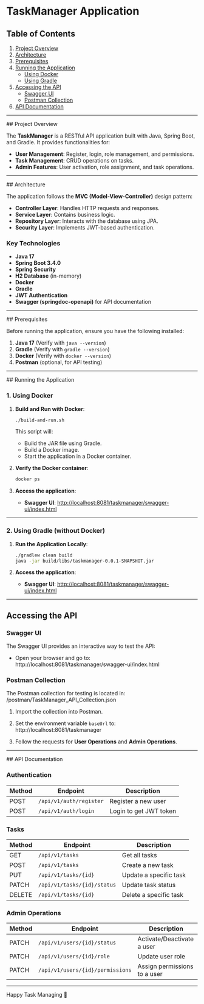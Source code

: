 # TaskManager Application

## Table of Contents
1. [Project Overview](#project-overview)
2. [Architecture](#architecture)
3. [Prerequisites](#prerequisites)
4. [Running the Application](#running-the-application)
    - [Using Docker](#using-docker)
    - [Using Gradle](#using-gradle)
5. [Accessing the API](#accessing-the-api)
    - [Swagger UI](#swagger-ui)
    - [Postman Collection](#postman-collection)
6. [API Documentation](#api-documentation)
 

---
<div id='project-overview'/>
## Project Overview 

The **TaskManager** is a RESTful API application built with Java, Spring Boot, and Gradle. It provides functionalities for:
- **User Management**: Register, login, role management, and permissions.
- **Task Management**: CRUD operations on tasks.
- **Admin Features**: User activation, role assignment, and task operations.

---

<div id='architecture'/>
## Architecture

The application follows the **MVC (Model-View-Controller)** design pattern:
- **Controller Layer**: Handles HTTP requests and responses.
- **Service Layer**: Contains business logic.
- **Repository Layer**: Interacts with the database using JPA.
- **Security Layer**: Implements JWT-based authentication.

### Key Technologies
- **Java 17**
- **Spring Boot 3.4.0**
- **Spring Security**
- **H2 Database** (in-memory)
- **Docker**
- **Gradle**
- **JWT Authentication**
- **Swagger (springdoc-openapi)** for API documentation

---
<div id='prerequisites'/>
## Prerequisites

Before running the application, ensure you have the following installed:
1. **Java 17** (Verify with `java --version`)
2. **Gradle** (Verify with `gradle --version`)
3. **Docker** (Verify with `docker --version`)
4. **Postman** (optional, for API testing)

---
<div id='running-the-application'/>
## Running the Application

### 1. Using Docker

1. **Build and Run with Docker**:
    ```bash
    ./build-and-run.sh
    ```
   This script will:
    - Build the JAR file using Gradle.
    - Build a Docker image.
    - Start the application in a Docker container.

2. **Verify the Docker container**:
    ```bash
    docker ps
    ```

3. **Access the application**:
    - **Swagger UI**: [http://localhost:8081/taskmanager/swagger-ui/index.html](http://localhost:8081/taskmanager/swagger-ui/index.html)

---

### 2. Using Gradle (without Docker)

1. **Run the Application Locally**:
    ```bash
    ./gradlew clean build
    java -jar build/libs/taskmanager-0.0.1-SNAPSHOT.jar
    ```

2. **Access the application**:
    - **Swagger UI**:  [http://localhost:8081/taskmanager/swagger-ui/index.html](http://localhost:8081/taskmanager/swagger-ui/index.html)

---

## Accessing the API

### Swagger UI

The Swagger UI provides an interactive way to test the API:
- Open your browser and go to: http://localhost:8081/taskmanager/swagger-ui/index.html

### Postman Collection

The Postman collection for testing is located in: /postman/TaskManager_API_Collection.json

1. Import the collection into Postman.
2. Set the environment variable `baseUrl` to: http://localhost:8081/taskmanager

3. Follow the requests for **User Operations** and **Admin Operations**.

---

<div id='api-documentation'/>
## API Documentation

### Authentication
| Method | Endpoint             | Description               |
|--------|----------------------|---------------------------|
| POST   | `/api/v1/auth/register` | Register a new user      |
| POST   | `/api/v1/auth/login`    | Login to get JWT token   |

### Tasks
| Method | Endpoint                 | Description                 |
|--------|--------------------------|-----------------------------|
| GET    | `/api/v1/tasks`          | Get all tasks               |
| POST   | `/api/v1/tasks`          | Create a new task           |
| PUT    | `/api/v1/tasks/{id}`     | Update a specific task      |
| PATCH  | `/api/v1/tasks/{id}/status` | Update task status         |
| DELETE | `/api/v1/tasks/{id}`     | Delete a specific task      |

### Admin Operations
| Method | Endpoint                     | Description                  |
|--------|------------------------------|------------------------------|
| PATCH  | `/api/v1/users/{id}/status`  | Activate/Deactivate a user   |
| PATCH  | `/api/v1/users/{id}/role`    | Update user role             |
| PATCH  | `/api/v1/users/{id}/permissions` | Assign permissions to a user |

---
Happy Task Managing 🚀